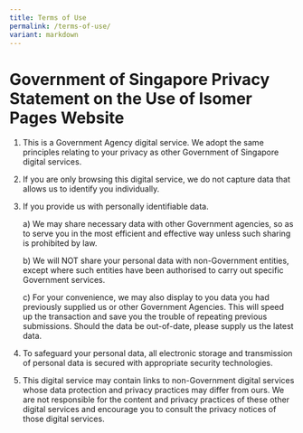 ```yaml
---
title: Terms of Use
permalink: /terms-of-use/
variant: markdown
---
```

# **Government of Singapore Privacy Statement on the Use of Isomer Pages Website**

1.  This is a Government Agency digital service. We adopt the same principles relating to your privacy as other Government of Singapore digital services.  
    
2.  If you are only browsing this digital service, we do not capture data that allows us to identify you individually.  
    
3.  If you provide us with personally identifiable data.  
      
    a) We may share necessary data with other Government agencies, so as to serve you in the most efficient and effective way unless such sharing is prohibited by law.  
      
    b) We will NOT share your personal data with non-Government entities, except where such entities have been authorised to carry out specific Government services.  
      
    c) For your convenience, we may also display to you data you had previously supplied us or other Government Agencies. This will speed up the transaction and save you the trouble of repeating previous submissions. Should the data be out-of-date, please supply us the latest data.  
      
    
4.  To safeguard your personal data, all electronic storage and transmission of personal data is secured with appropriate security technologies.  
    
5.  This digital service may contain links to non-Government digital services whose data protection and privacy practices may differ from ours. We are not responsible for the content and privacy practices of these other digital services and encourage you to consult the privacy notices of those digital services.